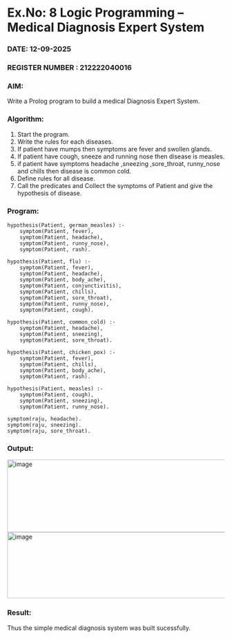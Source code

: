 # Ex.No: 8  Logic Programming –  Medical Diagnosis Expert System
### DATE: 12-09-2025                                                                            
### REGISTER NUMBER : 212222040016
### AIM: 
Write a Prolog program to build a medical Diagnosis Expert System.
###  Algorithm:
1. Start the program.
2. Write the rules for each diseases.
3. If patient have mumps then symptoms are fever and swollen glands.
4. If patient have cough, sneeze and running nose then disease is measles.
5. if patient have symptoms headache ,sneezing ,sore_throat, runny_nose and  chills then disease is common cold.
6. Define rules for all disease.
7. Call the predicates and Collect the symptoms of Patient and give the hypothesis of disease.
        

### Program:
```
hypothesis(Patient, german_measles) :-
    symptom(Patient, fever),
    symptom(Patient, headache),
    symptom(Patient, runny_nose),
    symptom(Patient, rash).

hypothesis(Patient, flu) :-
    symptom(Patient, fever),
    symptom(Patient, headache),
    symptom(Patient, body_ache),
    symptom(Patient, conjunctivitis),
    symptom(Patient, chills),
    symptom(Patient, sore_throat),
    symptom(Patient, runny_nose),
    symptom(Patient, cough).

hypothesis(Patient, common_cold) :-
    symptom(Patient, headache),
    symptom(Patient, sneezing),
    symptom(Patient, sore_throat).

hypothesis(Patient, chicken_pox) :-
    symptom(Patient, fever),
    symptom(Patient, chills),
    symptom(Patient, body_ache),
    symptom(Patient, rash).

hypothesis(Patient, measles) :-
    symptom(Patient, cough),
    symptom(Patient, sneezing), 
	symptom(Patient, runny_nose).

symptom(raju, headache). 
symptom(raju, sneezing).
symptom(raju, sore_throat).
```

### Output:
<img width="933" height="168" alt="image" src="https://github.com/user-attachments/assets/29f925d1-bd2a-4706-aacb-85a0129e1f2c" /> 

<img width="933" height="153" alt="image" src="https://github.com/user-attachments/assets/af3aa925-632c-473e-9e81-2b4676a774a2" />





### Result:
Thus the simple medical diagnosis system was built sucessfully.

